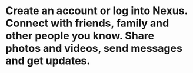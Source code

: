 # Create an account or log into Nexus. Connect with friends, family and other people you know. Share photos and videos, send messages and get updates.
